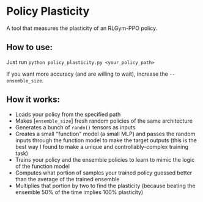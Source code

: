 # Policy Plasticity
A tool that measures the plasticity of an RLGym-PPO policy.

## How to use:
Just run `python policy_plasticity.py <your_policy_path>`

If you want more accuracy (and are willing to wait), increase the `--ensemble_size`.

## How it works:
- Loads your policy from the specified path
- Makes [`ensemble_size`] fresh random policies of the same architecture
- Generates a bunch of `randn()` tensors as inputs
- Creates a small "function" model (a small MLP) and passes the random inputs through the function model to make the target outputs (this is the best way I found to make a unique and controllably-complex training task)
- Trains your policy and the ensemble policies to learn to mimic the logic of the function model
- Computes what portion of samples your trained policy guessed better than the average of the trained ensemble
- Multiplies that portion by two to find the plasticity (because beating the ensemble 50% of the time implies 100% plasticity)